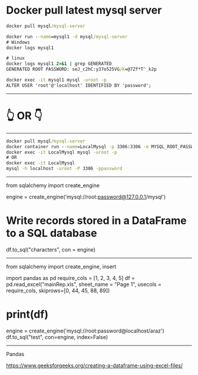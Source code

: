# Docker pull latest mysql server

```cmd
docker pull mysql/mysql-server

docker run --name=mysql1 -d mysql/mysql-server 
# Windows
docker logs mysql1

# linux
docker logs mysql1 2>&1 | grep GENERATED
GENERATED ROOT PASSWORD: seJ_c2hC:y37o525VG/K=@7Zf*T^_k2p

docker exec -it mysql1 mysql -uroot -p
ALTER USER 'root'@'localhost' IDENTIFIED BY 'password';
```
---

 # 👆 OR 👇

---

```cmd
docker pull mysql/mysql-server
docker container run --name=LocalMysql -p 3306:3306 -e MYSQL_ROOT_PASSWORD=password mysql -d mysql/mysql-server 
docker exec -it LocalMysql mysql -uroot -p
# OR
docker exec -it LocalMysql
mysql -h localhost -uroot -P 3306 -ppassword
```

---










from sqlalchemy import create_engine



engine = create_engine('mysql://root:password@127.0.0.1/mysql')
# Write records stored in a DataFrame to a SQL database
df.to_sql("characters", con = engine)




----------------------------------------------



from sqlalchemy import create_engine, insert

import pandas as pd
require_cols = [1, 2, 3, 4, 5]
df = pd.read_excel("mainRep.xls", sheet_name = "Page 1", usecols = require_cols, skiprows=[0, 44, 45, 88, 89])

# print(df)

engine = create_engine('mysql://root:password@localhost/araz')
df.to_sql("test", con=engine, index=False)



-------------------------------------------------
Pandas

https://www.geeksforgeeks.org/creating-a-dataframe-using-excel-files/
